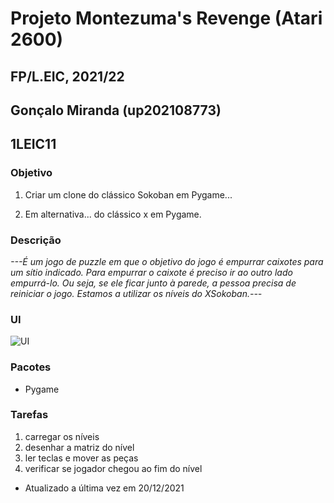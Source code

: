 # Projeto Montezuma's Revenge (Atari 2600)
## FP/L.EIC, 2021/22
## Gonçalo Miranda (up202108773)
## 1LEIC11

### Objetivo

1. Criar um clone do clássico Sokoban em Pygame...

2. Em alternativa... do clássico x em Pygame.

### Descrição

*---É um jogo de puzzle em que o objetivo do jogo é empurrar caixotes para um sítio indicado. 
Para empurrar o caixote é preciso ir ao outro lado empurrá-lo. 
Ou seja, se ele ficar junto à parede, a pessoa precisa de reiniciar o jogo. Estamos a utilizar os níveis do XSokoban.---*

### UI

![UI](ui.png)

### Pacotes

- Pygame

### Tarefas

1. carregar os níveis
1. desenhar a matriz do nível
1. ler teclas e mover as peças
2. verificar se jogador chegou ao fim do nível

- Atualizado a última vez em 20/12/2021
